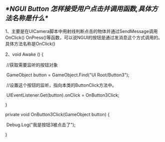 ## ***\*NGUI Button 怎样接受用户点击并调用函数,具体方法名称是什么\****

1、主要是在UICamera脚本中用射线判断点击的物体并通过SendMessage调用OnClick() OnPress()等函数，可以说NGUI的按钮是通过发消息这个方式调用的。具体方法名称是OnClick()

2、void Awake () {  

​    //获取需要监听的按钮对象

​    GameObject button = GameObject.Find("UI Root/Button3");

​    //设置这个按钮的监听，指向本类的ButtonClick方法中。

​    UIEventListener.Get(button).onClick = OnButton3Click;

  } 

  private void OnButton3Click(GameObject button) {

​    Debug.Log("我是按钮3被点击了");

}